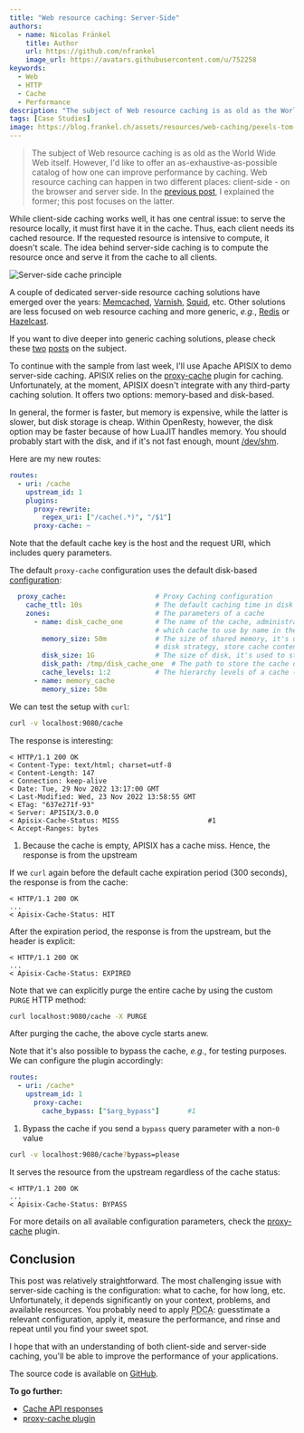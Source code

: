 ```yaml
---
title: "Web resource caching: Server-Side"
authors:
  - name: Nicolas Fränkel
    title: Author
    url: https://github.com/nfrankel
    image_url: https://avatars.githubusercontent.com/u/752258
keywords:
  - Web
  - HTTP
  - Cache
  - Performance
description: "The subject of Web resource caching is as old as the World Wide Web itself. However, I'd like to offer an as-exhaustive-as-possible catalog of how one can improve performance by caching. Web resource caching can happen in two different places: client-side - on the browser and server side. In the previous post, I explained the former; this post focuses on the latter."
tags: [Case Studies]
image: https://blog.frankel.ch/assets/resources/web-caching/pexels-tom-fisk-3063470.jpg
---
```


>The subject of Web resource caching is as old as the World Wide Web itself. However, I'd like to offer an as-exhaustive-as-possible catalog of how one can improve performance by caching. Web resource caching can happen in two different places: client-side - on the browser and server side. In the [previous post](https://blog.frankel.ch/web-caching/client/), I explained the former; this post focuses on the latter.

<!--truncate-->

<head>
    <link rel="canonical" href="https://blog.frankel.ch/web-caching/server/" />
</head>

While client-side caching works well, it has one central issue: to serve the resource locally, it must first have it in the cache. Thus, each client needs its cached resource. If the requested resource is intensive to compute, it doesn't scale. The idea behind server-side caching is to compute the resource once and serve it from the cache to all clients.

![Server-side cache principle](https://blog.frankel.ch/assets/generated/web-caching/server-cache.svg)

A couple of dedicated server-side resource caching solutions have emerged over the years: [Memcached](https://memcached.org/), [Varnish](https://varnish-cache.org/), [Squid](http://www.squid-cache.org/), etc. Other solutions are less focused on web resource caching and more generic, _e.g._, [Redis](https://redis.io/) or [Hazelcast](https://hazelcast.com/).

If you want to dive deeper into generic caching solutions, please check these [two](https://blog.frankel.ch/choose-cache/1/) [posts](https://blog.frankel.ch/choose-cache/2/) on the subject.

To continue with the sample from last week, I'll use Apache APISIX to demo server-side caching. APISIX relies on the [proxy-cache](https://apisix.apache.org/docs/apisix/plugins/proxy-cache/) plugin for caching. Unfortunately, at the moment, APISIX doesn't integrate with any third-party caching solution. It offers two options: memory-based and disk-based.

In general, the former is faster, but memory is expensive, while the latter is slower, but disk storage is cheap. Within OpenResty, however, the disk option may be faster because of how LuaJIT handles memory. You should probably start with the disk, and if it's not fast enough, mount [/dev/shm](https://datacadamia.com/os/linux/shared_memory).

Here are my new routes:

```yaml
routes:
  - uri: /cache
    upstream_id: 1
    plugins:
      proxy-rewrite:
        regex_uri: ["/cache(.*)", "/$1"]
      proxy-cache: ~
```

Note that the default cache key is the host and the request URI, which includes query parameters.

The default `proxy-cache` configuration uses the default disk-based [configuration](https://github.com/apache/apisix/blob/master/conf/config-default.yaml#L53-L69):

```yaml
  proxy_cache:                      # Proxy Caching configuration
    cache_ttl: 10s                  # The default caching time in disk if the upstream does not specify the cache time
    zones:                          # The parameters of a cache
      - name: disk_cache_one        # The name of the cache, administrator can specify
                                    # which cache to use by name in the admin api (disk|memory)
        memory_size: 50m            # The size of shared memory, it's used to store the cache index for
                                    # disk strategy, store cache content for memory strategy (disk|memory)
        disk_size: 1G               # The size of disk, it's used to store the cache data (disk)
        disk_path: /tmp/disk_cache_one  # The path to store the cache data (disk)
        cache_levels: 1:2           # The hierarchy levels of a cache (disk)
      - name: memory_cache
        memory_size: 50m
```

We can test the setup with `curl`:

```bash
curl -v localhost:9080/cache
```

The response is interesting:

```
< HTTP/1.1 200 OK
< Content-Type: text/html; charset=utf-8
< Content-Length: 147
< Connection: keep-alive
< Date: Tue, 29 Nov 2022 13:17:00 GMT
< Last-Modified: Wed, 23 Nov 2022 13:58:55 GMT
< ETag: "637e271f-93"
< Server: APISIX/3.0.0
< Apisix-Cache-Status: MISS                      #1
< Accept-Ranges: bytes
```

1. Because the cache is empty, APISIX has a cache miss. Hence, the response is from the upstream

If we `curl` again before the default cache expiration period (300 seconds), the response is from the cache:

```
< HTTP/1.1 200 OK
...
< Apisix-Cache-Status: HIT
```

After the expiration period, the response is from the upstream, but the header is explicit:

```
< HTTP/1.1 200 OK
...
< Apisix-Cache-Status: EXPIRED
```

Note that we can explicitly purge the entire cache by using the custom `PURGE` HTTP method:

```bash
curl localhost:9080/cache -X PURGE
```

After purging the cache, the above cycle starts anew.

Note that it's also possible to bypass the cache, _e.g._, for testing purposes. We can configure the plugin accordingly:

```yaml
routes:
  - uri: /cache*
    upstream_id: 1
      proxy-cache:
        cache_bypass: ["$arg_bypass"]       #1
```

1. Bypass the cache if you send a `bypass` query parameter with a non-`0` value

```bash
curl -v localhost:9080/cache?bypass=please
```

It serves the resource from the upstream regardless of the cache status:

```
< HTTP/1.1 200 OK
...
< Apisix-Cache-Status: BYPASS
```

For more details on all available configuration parameters, check the [proxy-cache](https://apisix.apache.org/docs/apisix/plugins/proxy-cache/) plugin.

## Conclusion

This post was relatively straightforward. The most challenging issue with server-side caching is the configuration: what to cache, for how long, etc. Unfortunately, it depends significantly on your context, problems, and available resources. You probably need to apply <abbr title="Plan Do Check Act">PDCA</abbr>: guesstimate a relevant configuration, apply it, measure the performance, and rinse and repeat until you find your sweet spot.

I hope that with an understanding of both client-side and server-side caching, you'll be able to improve the performance of your applications.

The source code is available on [GitHub](https://github.com/ajavageek/web-caching).

**To go further:**

* [Cache API responses](https://apisix.apache.org/docs/apisix/tutorials/cache-api-responses/)
* [proxy-cache plugin](https://apisix.apache.org/docs/apisix/plugins/proxy-cache/)
